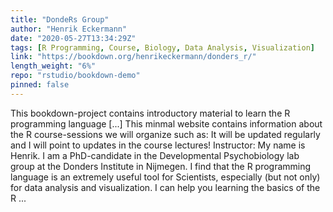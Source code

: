 ```yaml
---
title: "DondeRs Group"
author: "Henrik Eckermann"
date: "2020-05-27T13:34:29Z"
tags: [R Programming, Course, Biology, Data Analysis, Visualization]
link: "https://bookdown.org/henrikeckermann/donders_r/"
length_weight: "6%"
repo: "rstudio/bookdown-demo"
pinned: false
---
```


This bookdown-project contains introductory material to learn the R programming language [...] This minmal website contains information about the R course-sessions we will organize such as: It will be updated regularly and I will point to updates in the course lectures! Instructor:
My name is Henrik. I am a PhD-candidate in the Developmental Psychobiology lab group at the Donders Institute in Nijmegen. I find that the R programming language is an extremely useful tool for Scientists, especially (but not only) for data analysis and visualization. I can help you learning the basics of the R ...

